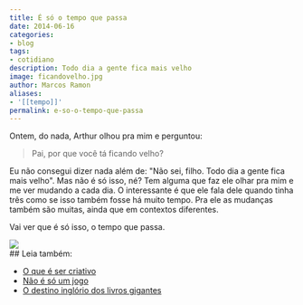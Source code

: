 ```yaml
---
title: É só o tempo que passa
date: 2014-06-16
categories:
- blog
tags:
- cotidiano
description: Todo dia a gente fica mais velho
image: ficandovelho.jpg
author: Marcos Ramon
aliases:
- '[[tempo]]'
permalink: e-so-o-tempo-que-passa
---
```

Ontem, do nada, Arthur olhou pra mim e perguntou:
     
> Pai, por que você tá ficando velho?
     
Eu não consegui dizer nada além de: "Não sei, filho. Todo dia a gente fica mais velho". Mas não é só isso, né? Tem alguma que faz ele olhar pra mim e me ver mudando a cada dia. O interessante é que ele fala dele quando tinha três como se isso também fosse há muito tempo. Pra ele as mudanças também são muitas, ainda que em contextos diferentes.
     
Vai ver que é só isso, o tempo que passa.

<img src="/assets/img/Pasted image 20250225130816.png">

<div class="leia-tambem" markdown="1">
## Leia também:

- <a href="/o-que-e-ser-criativo">O que é ser criativo</a>
- <a href="/nao-e-so-um-jogo">Não é só um jogo</a>
- <a href="/o-destino-inglorio-dos-livros-gigantes">O destino inglório dos livros gigantes</a>
</div>

